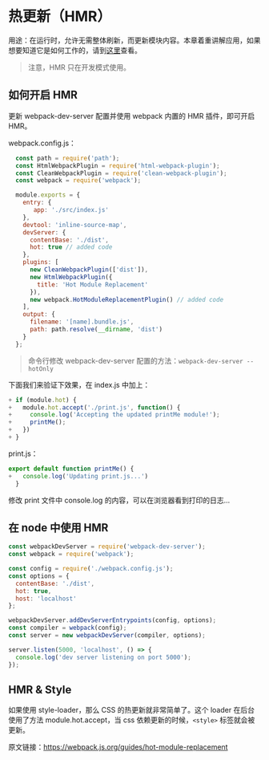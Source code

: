 # 热更新（HMR）

用途：在运行时，允许无需整体刷新，而更新模块内容。本章着重讲解应用，如果想要知道它是如何工作的，请到[这里](https://webpack.js.org/concepts/hot-module-replacement/)查看。

> 注意，HMR 只在开发模式使用。

## 如何开启 HMR

更新 webpack-dev-server 配置并使用 webpack 内置的 HMR 插件，即可开启 HMR。

webpack.config.js：

```js
  const path = require('path');
  const HtmlWebpackPlugin = require('html-webpack-plugin');
  const CleanWebpackPlugin = require('clean-webpack-plugin');
  const webpack = require('webpack');

  module.exports = {
    entry: {
       app: './src/index.js'
    },
    devtool: 'inline-source-map',
    devServer: {
      contentBase: './dist',
      hot: true // added code
    },
    plugins: [
      new CleanWebpackPlugin(['dist']),
      new HtmlWebpackPlugin({
        title: 'Hot Module Replacement'
      }),
      new webpack.HotModuleReplacementPlugin() // added code
    ],
    output: {
      filename: '[name].bundle.js',
      path: path.resolve(__dirname, 'dist')
    }
  };
```

> 命令行修改 webpack-dev-server 配置的方法：`webpack-dev-server --hotOnly`

下面我们来验证下效果，在 index.js 中加上：

```js
+ if (module.hot) {
+   module.hot.accept('./print.js', function() {
+     console.log('Accepting the updated printMe module!');
+     printMe();
+   })
+ }
```

print.js：

```js
export default function printMe() {
+   console.log('Updating print.js...')
  }
```

修改 print 文件中 console.log 的内容，可以在浏览器看到打印的日志...

## 在 node 中使用 HMR

```js
const webpackDevServer = require('webpack-dev-server');
const webpack = require('webpack');

const config = require('./webpack.config.js');
const options = {
  contentBase: './dist',
  hot: true,
  host: 'localhost'
};

webpackDevServer.addDevServerEntrypoints(config, options);
const compiler = webpack(config);
const server = new webpackDevServer(compiler, options);

server.listen(5000, 'localhost', () => {
  console.log('dev server listening on port 5000');
});
```

## HMR & Style

如果使用 style-loader，那么 CSS 的热更新就非常简单了。这个 loader 在后台使用了方法 module.hot.accept，当 css 依赖更新的时候，`<style>` 标签就会被更新。

原文链接：https://webpack.js.org/guides/hot-module-replacement


